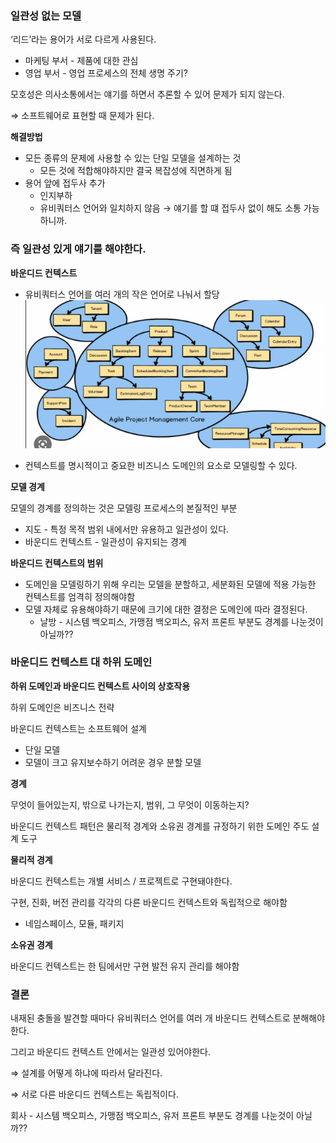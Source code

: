 ### 일관성 없는 모델

‘리드’라는 용어가 서로 다르게 사용된다.

- 마케팅 부서 - 제품에 대한 관심
- 영업 부서 - 영업 프로세스의 전체 생명 주기?

모호성은 의사소통에서는 얘기를 하면서 추론할 수 있어 문제가 되지 않는다.

⇒ 소프트웨어로 표현할 때 문제가 된다.

**해결방법**

- 모든 종류의 문제에 사용할 수 있는 단일 모델을 설계하는 것
    - 모든 것에 적합해야하지만 결국 복잡성에 직면하게 됨
- 용어 앞에 접두사 추가
    - 인지부하
    - 유비쿼터스 언어와 일치하지 않음 → 얘기를 할 떄 접두사 없이 해도 소통 가능하니까.

### **즉 일관성 있게 얘기를 해야한다.**

**바운디드 컨텍스트**

- 유비쿼터스 언어를 여러 개의 작은 언어로 나눠서 할당
  ![img](img.png)

- 컨텍스트를 명시적이고 중요한 비즈니스 도메인의 요소로 모델링할 수 있다.

**모델 경계**

모델의 경계를 정의하는 것은 모델링 프로세스의 본질적인 부분

- 지도 - 특정 목적 범위 내에서만 유용하고 일관성이 있다.
- 바운디드 컨텍스트 - 일관성이 유지되는 경계

**바운디드 컨텍스트의 범위**

- 도메인을 모델링하기 위해 우리는 모델을 분할하고, 세분화된 모델에 적용 가능한 컨텍스트를 엄격히 정의해야함
- 모델 자체로 유용해야하기 때문에 크기에 대한 결정은 도메인에 따라 결정된다.
  - 날방 - 시스템 백오피스, 가맹점 백오피스, 유저 프론트 부분도 경계를 나눈것이 아닐까??

### 바운디드 컨텍스트 대 하위 도메인

**하위 도메인과 바운디드 컨텍스트 사이의 상호작용**

하위 도메인은 비즈니스 전략

바운디드 컨텍스트는 소프트웨어 설계

- 단일 모델
- 모델이 크고 유지보수하기 어려운 경우 분할 모델

**경계**

무엇이 들어있는지, 밖으로 나가는지, 범위, 그 무엇이 이동하는지?

바운디드 컨텍스트 패턴은 물리적 경계와 소유권 경계를 규정하기 위한 도메인 주도 설계 도구

**물리적 경계**

바운디드 컨텍스트는 개별 서비스 / 프로젝트로 구현돼야한다.

구현, 진화, 버전 관리를 각각의 다른 바운디드 컨텍스트와 독립적으로 해야함

- 네임스페이스, 모듈, 패키지

**소유권 경계**

바운디드 컨텍스트는 한 팀에서만 구현 발전 유지 관리를 해야함

### 결론

내재된 충돌을 발견할 때마다 유비쿼터스 언어를 여러 개 바운디드 컨텍스트로 분해해야한다.

그리고 바운디드 컨텍스트 안에서는 일관성 있어야한다.

⇒ 설계를 어떻게 하냐에 따라서 달라진다.

⇒ 서로 다른 바운디드 컨텍스트는 독립적이다.

회사 - 시스템 백오피스, 가맹점 백오피스, 유저 프론트 부분도 경계를 나눈것이 아닐까??
